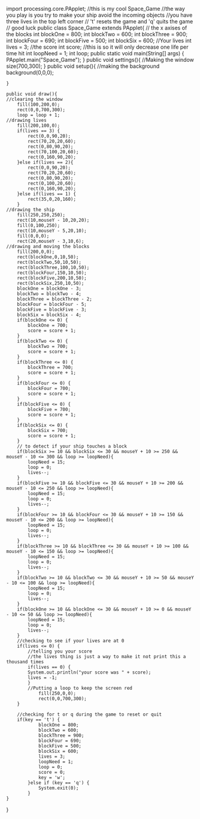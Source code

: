 




















































import processing.core.PApplet;
//this is my cool Space_Game
//the way you play is you try to make your ship avoid the incoming objects
//you have three lives in the top left corner
// 't' resets the game and 'q' quits the game
// good luck
public class Space_Game extends PApplet{
	// the x axises of the blocks
	int blockOne = 800;
    int blockTwo = 600;
   	int blockThree = 900;
   	int blockFour = 690;
   	int blockFive = 500;
   	int blockSix = 600;
   	//Your lives
   	int lives = 3;
   	//the score
   	int score;
   	//this is so it will only decrease one life per time hit
   	int loopNeed = 1;
   	int loop;
    public static void main(String[] args) {
        PApplet.main("Space_Game");
    }
    public void settings(){
   //Making the window
    	size(700,300);
    }
    public void setup(){
    //making the background
    	background(0,0,0);
    	
    }

    public void draw(){
    //clearing the window
    	fill(100,200,0);
    	rect(0,0,700,300);
    	loop = loop + 1;
    //drawing lives
    	fill(200,100,0);
    	if(lives == 3) {
    		rect(0,0,90,20);
    		rect(70,20,20,60);
    		rect(0,80,90,20);
    		rect(70,100,20,60);
    		rect(0,160,90,20);
    	}else if(lives == 2){
    		rect(0,0,90,20);
    		rect(70,20,20,60);
    		rect(0,80,90,20);
    		rect(0,100,20,60);
    		rect(0,160,90,20);
    	}else if(lives == 1) {
    		rect(35,0,20,160);
    	}
    //drawing the ship
    	fill(250,250,250);
    	rect(10,mouseY - 10,20,20);
    	fill(0,100,250);
    	rect(10,mouseY - 5,20,10);
    	fill(0,0,0);
    	rect(20,mouseY - 3,10,6);
	//drawing and moving the blocks
    	fill(200,0,0);
    	rect(blockOne,0,10,50);
    	rect(blockTwo,50,10,50);
    	rect(blockThree,100,10,50);
    	rect(blockFour,150,10,50);
    	rect(blockFive,200,10,50);
    	rect(blockSix,250,10,50);
    	blockOne = blockOne - 3;
        blockTwo = blockTwo - 4;
        blockThree = blockThree - 2;
       	blockFour = blockFour - 5;
       	blockFive = blockFive - 3;
       	blockSix = blockSix - 4;
       	if(blockOne <= 0) {
       		blockOne = 700;
       		score = score + 1;
       	}
       	if(blockTwo <= 0) {
       		blockTwo = 700;
       		score = score + 1;
       	}
       	if(blockThree <= 0) {
       		blockThree = 700;
       		score = score + 1;
       	}
       	if(blockFour <= 0) {
       		blockFour = 700;
       		score = score + 1;
       	}
       	if(blockFive <= 0) {
       		blockFive = 700;
       		score = score + 1;
       	}
       	if(blockSix <= 0) {
       		blockSix = 700;
       		score = score + 1;
       	}
       	// to detect if your ship touches a block
       	if(blockSix >= 10 && blockSix <= 30 && mouseY + 10 >= 250 && mouseY - 10 <= 300 && loop >= loopNeed){
       		loopNeed = 15;
       		loop = 0;
       		lives--;
       	}
       	if(blockFive >= 10 && blockFive <= 30 && mouseY + 10 >= 200 && mouseY - 10 <= 250 && loop >= loopNeed){
       		loopNeed = 15;
       		loop = 0;
       		lives--;
       	}
       	if(blockFour >= 10 && blockFour <= 30 && mouseY + 10 >= 150 && mouseY - 10 <= 200 && loop >= loopNeed){
       		loopNeed = 15;
       		loop = 0;
       		lives--;
       	}
       	if(blockThree >= 10 && blockThree <= 30 && mouseY + 10 >= 100 && mouseY - 10 <= 150 && loop >= loopNeed){
       		loopNeed = 15;
       		loop = 0;
       		lives--;
       	}
       	if(blockTwo >= 10 && blockTwo <= 30 && mouseY + 10 >= 50 && mouseY - 10 <= 100 && loop >= loopNeed){
       		loopNeed = 15;
       		loop = 0;
       		lives--;
       	}
       	if(blockOne >= 10 && blockOne <= 30 && mouseY + 10 >= 0 && mouseY - 10 <= 50 && loop >= loopNeed){
       		loopNeed = 15;
       		loop = 0;
       		lives--;
       	}
       	//checking to see if your lives are at 0
       	if(lives <= 0) {
       		//telling you your score
       		//the lives thing is just a way to make it not print this a thousand times
       		if(lives == 0) {
       		System.out.println("your score was " + score);
       		lives = -1;
       		}
       		//Putting a loop to keep the screen red
       			fill(250,0,0);
       			rect(0,0,700,300);
       	}
       		
       	//checking for t or q during the game to reset or quit
       	if(key == 't') {
				blockOne = 800;
				blockTwo = 600;
				blockThree = 900;
				blockFour = 690;
				blockFive = 500;
				blockSix = 600;
				lives = 3;
				loopNeed = 1;
				loop = 0;
				score = 0;
				key = 'w';
			}else if (key == 'q') {
				System.exit(0);
			}
    }
}
